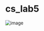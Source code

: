 # cs_lab5
![image](https://github.com/user-attachments/assets/807f67a3-8294-4028-af27-203a1bb79f67)

